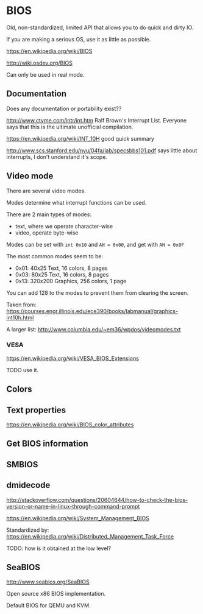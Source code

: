 # BIOS

Old, non-standardized, limited API that allows you to do quick and dirty IO.

If you are making a serious OS, use it as little as possible.

<https://en.wikipedia.org/wiki/BIOS>

<http://wiki.osdev.org/BIOS>

Can only be used in real mode.

## Documentation

Does any documentation or portability exist??

<http://www.ctyme.com/intr/int.htm> Ralf Brown's Interrupt List. Everyone says that this is the ultimate unofficial compilation.

<https://en.wikipedia.org/wiki/INT_10H> good quick summary

<http://www.scs.stanford.edu/nyu/04fa/lab/specsbbs101.pdf> says little about interrupts, I don't understand it's scope.

## Video mode

There are several video modes.

Modes determine what interrupt functions can be used.

There are 2 main types of modes:

- text, where we operate character-wise
- video, operate byte-wise

Modes can be set with `int 0x10` and `AH = 0x00`, and get with `AH = 0x0F`

The most common modes seem to be:

- 0x01: 40x25 Text, 16 colors, 8 pages
- 0x03: 80x25 Text, 16 colors, 8 pages
- 0x13: 320x200 Graphics, 256 colors, 1 page

You can add 128 to the modes to prevent them from clearing the screen.

Taken from: <https://courses.engr.illinois.edu/ece390/books/labmanual/graphics-int10h.html>

A larger list: <http://www.columbia.edu/~em36/wpdos/videomodes.txt>

### VESA

<https://en.wikipedia.org/wiki/VESA_BIOS_Extensions>

TODO use it.

## Colors

## Text properties

<https://en.wikipedia.org/wiki/BIOS_color_attributes>

## Get BIOS information

## SMBIOS

## dmidecode

<http://stackoverflow.com/questions/20604644/how-to-check-the-bios-version-or-name-in-linux-through-command-prompt>

<https://en.wikipedia.org/wiki/System_Management_BIOS>

Standardized by: <https://en.wikipedia.org/wiki/Distributed_Management_Task_Force>

TODO: how is it obtained at the low level?

## SeaBIOS

<http://www.seabios.org/SeaBIOS>

Open source x86 BIOS implementation.

Default BIOS for QEMU and KVM.
